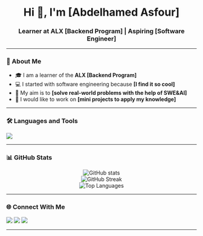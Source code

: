 <!-- GitHub Profile README Template -->


<h1 align="center">Hi 👋, I'm [Abdelhamed Asfour]</h1>
<h3 align="center">Learner at ALX [Backend Program] | Aspiring [Software Engineer]</h3>


---


### 🚀 About Me
- 🎓 I am a learner of the **ALX [Backend Program]**
- 💻 I started with software engineering because **[I find it so cool]**
- 🎯 My aim is to **[solve real-world problems with the help of SWE&AI]**
- 🔭 I would like to work on **[mini projects to apply my knowledge]**


---



### 🛠️ Languages and Tools
<p align="left">
<img src="https://skillicons.dev/icons?i=python,cpp,html,css,react,git,github,linux" />
</p>


---


### 📊 GitHub Stats
<p align="center">
<img src="https://github-readme-stats.vercel.app/api?username=[abdelhamiedDev]&show_icons=true&theme=tokyonight" alt="GitHub stats"/>
<br>
<img src="https://github-readme-streak-stats.herokuapp.com/?user=[abdelhamiedDev]&theme=tokyonight" alt="GitHub Streak"/>
<br>
<img src="https://github-readme-stats.vercel.app/api/top-langs/?username=[abdelhamiedDev]&layout=compact&theme=tokyonight" alt="Top Languages"/>
</p>


---


### 🌐 Connect With Me
<p align="left">
<a href="https://linkedin.com/in/[lil3sfour]" target=""><img src="https://img.shields.io/badge/LinkedIn-blue?style=for-the-badge&logo=linkedin"/></a>
<a href="https://twitter.com/[Lil_asfour]" target=""><img src="https://img.shields.io/badge/Twitter-black?style=for-the-badge&logo=twitter"/></a>
<a href="mailto:[medo91057@gmail.com]" target="_blank"><img src="https://img.shields.io/badge/Email-red?style=for-the-badge&logo=gmail"/></a>
</p>


---




